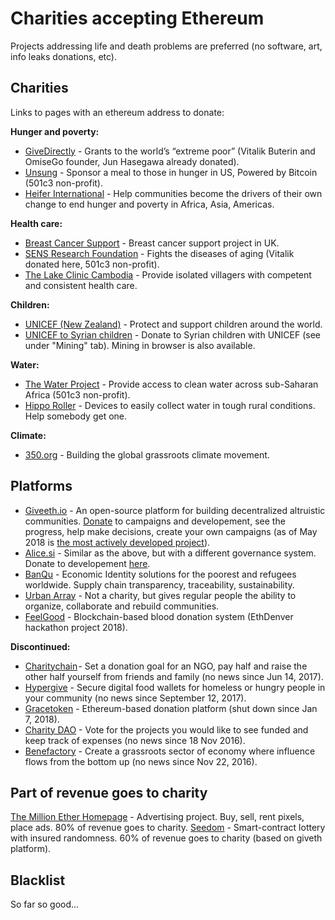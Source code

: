 # Charities accepting Ethereum

Projects addressing life and death problems are preferred (no software, art, info leaks donations, etc).

## Charities
Links to pages with an ethereum address to donate:

**Hunger and poverty:**

- [GiveDirectly](https://givedirectly.org/give-now) - Grants to the world’s “extreme poor” (Vitalik Buterin and OmiseGo founder, Jun Hasegawa already donated).
- [Unsung](http://www.unsung.org/donate) - Sponsor a meal to those in hunger in US, Powered by Bitcoin (501c3 non-profit).
- [Heifer International](https://www.heifer.org/what-you-can-do/give/digital-currency.html) - Help communities become the drivers of their own change to end hunger and poverty in Africa, Asia, Americas.

**Health care:**

- [Breast Cancer Support](https://breastcancersupport.org.uk/emergency-appeal/donate-ethereum-to-charity/) - Breast cancer support project in UK.
- [SENS Research Foundation](http://www.sens.org/donate) - Fights the diseases of aging (Vitalik donated here, 501c3 non-profit).
- [The Lake Clinic Cambodia](http://www.lakeclinic.org/donations/crypto/) - Provide isolated villagers with competent and consistent health care.

**Children:**

- [UNICEF (New Zealand)](https://www.unicef.org.nz/donate-in-crypto) - Protect and support children around the world.
- [UNICEF to Syrian children](https://www.chaingers.io/en/index.html) - Donate to Syrian children with UNICEF (see under "Mining" tab). Mining in browser is also available.

**Water:**

- [The Water Project](https://thewaterproject.org/donate-ethereum) - Provide access to clean water across sub-Saharan Africa (501c3 non-profit).
- [Hippo Roller](https://www.hipporoller.org/donate/) - Devices to easily collect water in tough rural conditions. Help somebody get one.

**Climate:**

- [350.org](https://350.org/other-ways-to-give/) - Building the global grassroots climate movement.

## Platforms

- [Giveeth.io](https://giveth.io/) - An open-source platform for building decentralized altruistic communities. [Donate](https://giveth.io/donate/) to campaigns and developement, see the progress, help make decisions, create your own campaigns (as of May 2018 is [the most actively developed project](https://github.com/giveth)).
- [Alice.si](https://alice.si/) - Similar as the above, but with a different governance system. Donate to developement [here](http://donationsapp.alice.si/geek-mode/).
- [BanQu](http://www.banquapp.com/) - Economic Identity solutions for the poorest and refugees worldwide. Supply chain transparency, traceability, sustainability.
- [Urban Array](https://urbanarray.org/blockchain-presentation/) - Not a charity, but gives regular people the ability to organize, collaborate and rebuild communities.
- [FeelGood](https://github.com/TeamPhoenix-Ethdenver/FeelGood) - Blockchain-based blood donation system (EthDenver hackathon project 2018).

**Discontinued:**

- [Charitychain](https://charitychain.io/) - Set a donation goal for an NGO, pay half and raise the other half yourself from friends and family (no news since Jun 14, 2017).
- [Hypergive](https://www.hypergive.com/) - Secure digital food wallets for homeless or hungry people in your community (no news since September 12, 2017).
- [Gracetoken](https://medium.com/@GraceOrg/grace-is-shutting-down-7eb76cfc3e66) - Ethereum-based donation platform (shut down since Jan 7, 2018).
- [Charity DAO](http://charity-dao.org/) - Vote for the projects you would like to see funded and keep track of expenses (no news since 18 Nov 2016).
- [Benefactory](http://www.benefactory.cc/) - Create a grassroots sector of economy where influence flows from the bottom up (no news since Nov 22, 2016).


## Part of revenue goes to charity

[The Million Ether Homepage](http://themillionetherhomepage.com/) - Advertising project. Buy, sell, rent pixels, place ads. 80% of revenue goes to charity.
[Seedom](https://seedom.io/) - Smart-contract lottery with insured randomness. 60% of revenue goes to charity (based on giveth platform).

## Blacklist

So far so good...